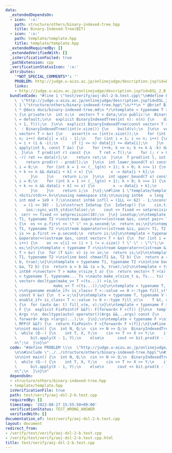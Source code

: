 ```yaml
---
data:
  _extendedDependsOn:
  - icon: ':x:'
    path: structure/others/binary-indexed-tree.hpp
    title: Binary-Indexed-Tree(BIT)
  - icon: ':x:'
    path: template/template.hpp
    title: template/template.hpp
  _extendedRequiredBy: []
  _extendedVerifiedWith: []
  _isVerificationFailed: true
  _pathExtension: cpp
  _verificationStatusIcon: ':x:'
  attributes:
    '*NOT_SPECIAL_COMMENTS*': ''
    PROBLEM: http://judge.u-aizu.ac.jp/onlinejudge/description.jsp?id=DSL_2_B
    links:
    - http://judge.u-aizu.ac.jp/onlinejudge/description.jsp?id=DSL_2_B
  bundledCode: "#line 1 \"test/verify/aoj-dsl-2-b.test.cpp\"\n#define PROBLEM \\\n\
    \  \"http://judge.u-aizu.ac.jp/onlinejudge/description.jsp?id=DSL_2_B\"\n\n#line\
    \ 1 \"structure/others/binary-indexed-tree.hpp\"\n/**\n * @brief Binary-Indexed-Tree(BIT)\n\
    \ * @docs docs/binary-indexed-tree.md\n */\ntemplate < typename T >\nstruct BinaryIndexedTree\
    \ {\n private:\n  int n;\n  vector< T > data;\n\n public:\n  BinaryIndexedTree()\
    \ = default;\n\n  explicit BinaryIndexedTree(int n): n(n) {\n    data.assign(n\
    \ + 1, T());\n  }\n\n  explicit BinaryIndexedTree(const vector< T > &v)\n    \
    \  : BinaryIndexedTree((int)v.size()) {\n    build(v);\n  }\n\n  void build(const\
    \ vector< T > &v) {\n    assert(n == (int)v.size());\n    for (int i = 1; i <=\
    \ n; i++) data[i] = v[i - 1];\n    for (int i = 1; i <= n; i++) {\n      int j\
    \ = i + (i & -i);\n      if (j <= n) data[j] += data[i];\n    }\n  }\n\n  void\
    \ apply(int k, const T &x) {\n    for (++k; k <= n; k += k & -k) data[k] += x;\n\
    \  }\n\n  T prod(int r) const {\n    T ret = T();\n    for (; r > 0; r -= r &\
    \ -r) ret += data[r];\n    return ret;\n  }\n\n  T prod(int l, int r) const {\n\
    \    return prod(r) - prod(l);\n  }\n\n  int lower_bound(T x) const {\n    int\
    \ i = 0;\n    for (int k = 1 << (__lg(n) + 1); k > 0; k >>= 1) {\n      if (i\
    \ + k <= n && data[i + k] < x) {\n        x -= data[i + k];\n        i += k;\n\
    \      }\n    }\n    return i;\n  }\n\n  int upper_bound(T x) const {\n    int\
    \ i = 0;\n    for (int k = 1 << (__lg(n) + 1); k > 0; k >>= 1) {\n      if (i\
    \ + k <= n && data[i + k] <= x) {\n        x -= data[i + k];\n        i += k;\n\
    \      }\n    }\n    return i;\n  }\n};\n#line 1 \"template/template.hpp\"\n#include\
    \ <bits/stdc++.h>\n\nusing namespace std;\n\nusing int64   = long long;\nconst\
    \ int mod = 1e9 + 7;\n\nconst int64 infll = (1LL << 62) - 1;\nconst int inf  \
    \   = (1 << 30) - 1;\n\nstruct IoSetup {\n  IoSetup() {\n    cin.tie(nullptr);\n\
    \    ios::sync_with_stdio(false);\n    cout << fixed << setprecision(10);\n  \
    \  cerr << fixed << setprecision(10);\n  }\n} iosetup;\n\ntemplate < typename\
    \ T1, typename T2 >\nostream &operator<<(ostream &os, const pair< T1, T2 > &p)\
    \ {\n  os << p.first << \" \" << p.second;\n  return os;\n}\n\ntemplate < typename\
    \ T1, typename T2 >\nistream &operator>>(istream &is, pair< T1, T2 > &p) {\n \
    \ is >> p.first >> p.second;\n  return is;\n}\n\ntemplate < typename T >\nostream\
    \ &operator<<(ostream &os, const vector< T > &v) {\n  for (int i = 0; i < (int)v.size();\
    \ i++) {\n    os << v[i] << (i + 1 != v.size() ? \" \" : \"\");\n  }\n  return\
    \ os;\n}\n\ntemplate < typename T >\nistream &operator>>(istream &is, vector<\
    \ T > &v) {\n  for (T &in: v) is >> in;\n  return is;\n}\n\ntemplate < typename\
    \ T1, typename T2 >\ninline bool chmax(T1 &a, T2 b) {\n  return a < b && (a =\
    \ b, true);\n}\n\ntemplate < typename T1, typename T2 >\ninline bool chmin(T1\
    \ &a, T2 b) {\n  return a > b && (a = b, true);\n}\n\ntemplate < typename T =\
    \ int64 >\nvector< T > make_v(size_t a) {\n  return vector< T >(a);\n}\n\ntemplate\
    \ < typename T, typename... Ts >\nauto make_v(size_t a, Ts... ts) {\n  return\
    \ vector< decltype(make_v< T >(ts...)) >(a,\n                                \
    \                make_v< T >(ts...));\n}\n\ntemplate < typename T, typename V\
    \ >\ntypename enable_if< is_class< T >::value == 0 >::type fill_v(\n    T &t,\
    \ const V &v) {\n  t = v;\n}\n\ntemplate < typename T, typename V >\ntypename\
    \ enable_if< is_class< T >::value != 0 >::type fill_v(\n    T &t, const V &v)\
    \ {\n  for (auto &e: t) fill_v(e, v);\n}\n\ntemplate < typename F >\nstruct FixPoint:\
    \ F {\n  explicit FixPoint(F &&f): F(forward< F >(f)) {}\n\n  template < typename...\
    \ Args >\n  decltype(auto) operator()(Args &&...args) const {\n    return F::operator()(*this,\
    \ forward< Args >(args)...);\n  }\n};\n\ntemplate < typename F >\ninline decltype(auto)\
    \ MFP(F &&f) {\n  return FixPoint< F >{forward< F >(f)};\n}\n#line 6 \"test/verify/aoj-dsl-2-b.test.cpp\"\
    \n\nint main() {\n  int N, Q;\n  cin >> N >> Q;\n  BinaryIndexedTree< int > bit(N);\n\
    \  while (Q--) {\n    int T, X, Y;\n    cin >> T >> X >> Y;\n    if (T == 0)\n\
    \      bit.apply(X - 1, Y);\n    else\n      cout << bit.prod(X - 1, Y) << \"\\\
    n\";\n  }\n}\n"
  code: "#define PROBLEM \\\n  \"http://judge.u-aizu.ac.jp/onlinejudge/description.jsp?id=DSL_2_B\"\
    \n\n#include \"../../structure/others/binary-indexed-tree.hpp\"\n#include \"../../template/template.hpp\"\
    \n\nint main() {\n  int N, Q;\n  cin >> N >> Q;\n  BinaryIndexedTree< int > bit(N);\n\
    \  while (Q--) {\n    int T, X, Y;\n    cin >> T >> X >> Y;\n    if (T == 0)\n\
    \      bit.apply(X - 1, Y);\n    else\n      cout << bit.prod(X - 1, Y) << \"\\\
    n\";\n  }\n}\n"
  dependsOn:
  - structure/others/binary-indexed-tree.hpp
  - template/template.hpp
  isVerificationFile: true
  path: test/verify/aoj-dsl-2-b.test.cpp
  requiredBy: []
  timestamp: '2022-08-27 15:55:50+09:00'
  verificationStatus: TEST_WRONG_ANSWER
  verifiedWith: []
documentation_of: test/verify/aoj-dsl-2-b.test.cpp
layout: document
redirect_from:
- /verify/test/verify/aoj-dsl-2-b.test.cpp
- /verify/test/verify/aoj-dsl-2-b.test.cpp.html
title: test/verify/aoj-dsl-2-b.test.cpp
---
```


